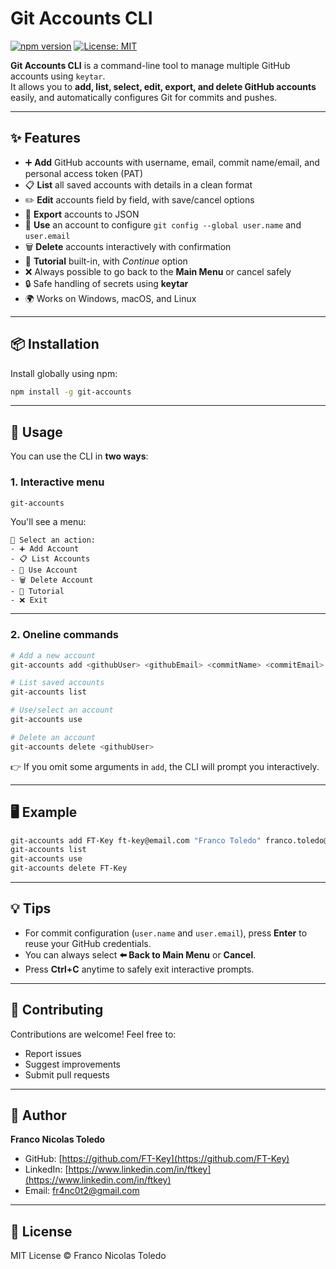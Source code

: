 # Git Accounts CLI

[![npm version](https://img.shields.io/npm/v/git-accounts.svg)](https://www.npmjs.com/package/git-accounts)
[![License: MIT](https://img.shields.io/badge/License-MIT-yellow.svg)](https://opensource.org/licenses/MIT)

**Git Accounts CLI** is a command-line tool to manage multiple GitHub accounts using `keytar`.  
It allows you to **add, list, select, edit, export, and delete GitHub accounts** easily, and automatically configures Git for commits and pushes.

---

## ✨ Features

- ➕ **Add** GitHub accounts with username, email, commit name/email, and personal access token (PAT)  
- 📋 **List** all saved accounts with details in a clean format  
- ✏️ **Edit** accounts field by field, with save/cancel options  
- 💾 **Export** accounts to JSON  
- 🔄 **Use** an account to configure `git config --global user.name` and `user.email`  
- 🗑️ **Delete** accounts interactively with confirmation  
- 📘 **Tutorial** built-in, with *Continue* option  
- ❌ Always possible to go back to the **Main Menu** or cancel safely  
- 🔒 Safe handling of secrets using **keytar**  
- 🌍 Works on Windows, macOS, and Linux

---

## 📦 Installation

Install globally using npm:

```bash
npm install -g git-accounts
```

---

## 🚀 Usage

You can use the CLI in **two ways**:

### 1. Interactive menu

```bash
git-accounts
```

You'll see a menu:

```
📌 Select an action:
- ➕ Add Account
- 📋 List Accounts
- 🔄 Use Account
- 🗑️ Delete Account
- 📘 Tutorial
- ❌ Exit
```

---

### 2. Oneline commands

```bash
# Add a new account
git-accounts add <githubUser> <githubEmail> <commitName> <commitEmail> <token>

# List saved accounts
git-accounts list

# Use/select an account
git-accounts use

# Delete an account
git-accounts delete <githubUser>
```

👉 If you omit some arguments in `add`, the CLI will prompt you interactively.

---

## 🖥️ Example

```bash
git-accounts add FT-Key ft-key@email.com "Franco Toledo" franco.toledo@rollingcodestudio.com ghp_yourPAT
git-accounts list
git-accounts use
git-accounts delete FT-Key
```

---

## 💡 Tips

- For commit configuration (`user.name` and `user.email`), press **Enter** to reuse your GitHub credentials.  
- You can always select **⬅️ Back to Main Menu** or **Cancel**.  
- Press **Ctrl+C** anytime to safely exit interactive prompts.

---

## 🤝 Contributing

Contributions are welcome! Feel free to:

- Report issues  
- Suggest improvements  
- Submit pull requests  

---

## 👤 Author

**Franco Nicolas Toledo**

- GitHub: [https://github.com/FT-Key](https://github.com/FT-Key)  
- LinkedIn: [https://www.linkedin.com/in/ftkey](https://www.linkedin.com/in/ftkey)  
- Email: fr4nc0t2@gmail.com  

---

## 📄 License

MIT License © Franco Nicolas Toledo

